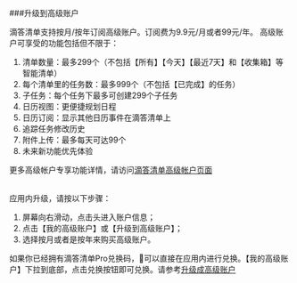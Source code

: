 ###升级到高级账户

滴答清单支持按月/按年订阅高级账户。订阅费为9.9元/月或者99元/年。 高级账户可享受的功能包括但不限于：
1. 清单数量：最多299个（不包括【所有】【今天】【最近7天】和【收集箱】等智能清单）
2. 每个清单里的任务数：最多999个（不包括【已完成】的任务）
3. 子任务：每个任务下最多可创建299个子任务
4. 日历视图：更便捷规划日程
5. 日历订阅：显示其他日历事件在滴答清单上
6. 追踪任务修改历史
7. 附件上传：最多每天可达99个
8. 未来新功能优先体验

更多高级帐户专享功能详情，请访问[滴答清单高级帐户页面](https://dida365.com/about/upgrade)

<br >应用内升级，请按以下步骤：
1. 屏幕向右滑动，点击头进入账户信息；
2. 点击【我的高级账户】或【升级到高级账户】；
3. 选择按月或者是按年来购买高级账户。


如果你已经拥有滴答清单Pro兑换码，可以直接在应用内进行兑换。【我的高级账户】下拉到底部，点击兑换按钮即可兑换。请参考[升级成高级账户](ticktick_web_app/how_to_upgrade_to_pro.md)
